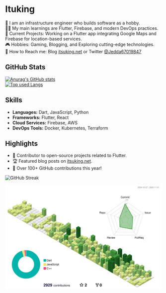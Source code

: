 # Ituking
👦 I am an infrastructure engineer who builds software as a hobby.  
🧑‍💻 My main learnings are Flutter, Firebase, and modern DevOps practices.  
🚀 Current Projects: Working on a Flutter app integrating Google Maps and Firebase for location-based services.  
🎮 Hobbies: Gaming, Blogging, and Exploring cutting-edge technologies.  
📮 How to Reach me: Blog [itsuking.net](https://itsuking.net) or Twitter [@Jedda67019847](https://twitter.com/Jedda67019847)  

## GitHub Stats
[![Anurag's GitHub stats](https://github-readme-stats.vercel.app/api?username=Ituking&show_icons=true&theme=tokyonight)](https://github.com/anuraghazra/github-readme-stats)  
[![Top used Langs](https://github-readme-stats.vercel.app/api/top-langs/?username=Ituking&layout=compact&theme=tokyonight)](https://github.com/Ituking/)

## Skills
- **Languages:** Dart, JavaScript, Python  
- **Frameworks:** Flutter, React  
- **Cloud Services:** Firebase, AWS  
- **DevOps Tools:** Docker, Kubernetes, Terraform  

## Highlights
- 🌟 Contributor to open-source projects related to Flutter.
- 🏆 Featured blog posts on [itsuking.net](https://itsuking.net).
- 🎉 Over 100+ GitHub contributions this year!

![GitHub Streak](https://streak-stats.demolab.com?user=Ituking&theme=tokyonight)

![](./profile-3d-contrib/profile-green-animate.svg)
